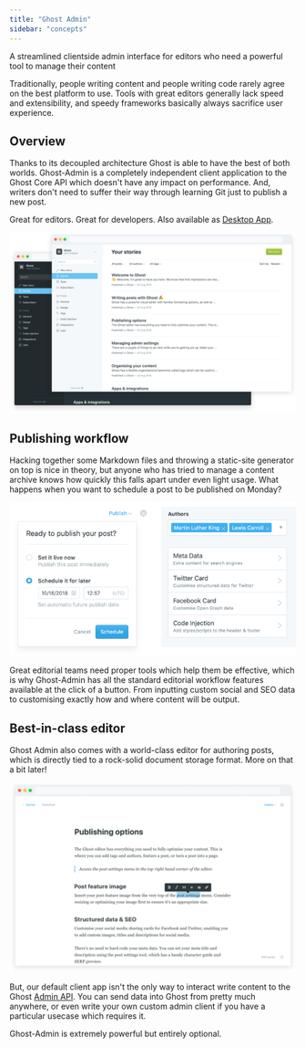 ```yaml
---
title: "Ghost Admin"
sidebar: "concepts"
---
```


A streamlined clientside admin interface for editors who need a powerful tool to manage their content

Traditionally, people writing content and people writing code rarely agree on the best platform to use. Tools with great editors generally lack speed and extensibility, and speedy frameworks basically always sacrifice user experience.


## Overview

Thanks to its decoupled architecture Ghost is able to have the best of both worlds. Ghost-Admin is a completely independent client application to the Ghost Core API which doesn't have any impact on performance. And, writers don't need to suffer their way through learning Git just to publish a new post.

Great for editors. Great for developers. Also available as [Desktop App](https://ghost.org/downloads/).

![Ghost Admin](../images/concepts/ghost-admin.png)


## Publishing workflow

Hacking together some Markdown files and throwing a static-site generator on top is nice in theory, but anyone who has tried to manage a content archive knows how quickly this falls apart under even light usage. What happens when you want to schedule a post to be published on Monday?

![Publishing Worfklow](../images/concepts/publishing-workflow.png)

Great editorial teams need proper tools which help them be effective, which is why Ghost-Admin has all the standard editorial workflow features available at the click of a button. From inputting custom social and SEO data to customising exactly how and where content will be output.


## Best-in-class editor

Ghost Admin also comes with a world-class editor for authoring posts, which is directly tied to a rock-solid document storage format. More on that a bit later!

![Ghost Editor](../images/concepts/ghost-admin-editor.png)

But, our default client app isn't the only way to interact write content to the Ghost [Admin API](/api/admin/). You can send data into Ghost from pretty much anywhere, or even write your own custom admin client if you have a particular usecase which requires it.

Ghost-Admin is extremely powerful but entirely optional.
